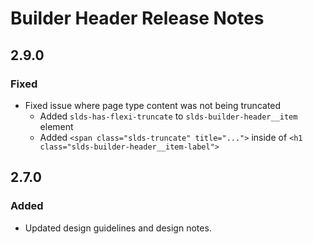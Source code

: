 <!-- Release notes authoring guidelines: http://keepachangelog.com/ -->

# Builder Header Release Notes

<!-- ## [Unreleased] -->

## 2.9.0

### Fixed

- Fixed issue where page type content was not being truncated
  - Added `slds-has-flexi-truncate` to `slds-builder-header__item` element
  - Added `<span class="slds-truncate" title="...">` inside of `<h1 class="slds-builder-header__item-label">`

## 2.7.0

### Added

- Updated design guidelines and design notes.
